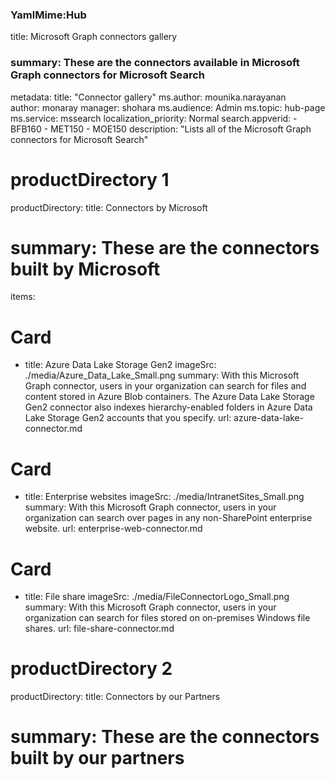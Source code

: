 ### YamlMime:Hub
title: Microsoft Graph connectors gallery
### summary: These are the connectors available in Microsoft Graph connectors for Microsoft Search

metadata:
  title: "Connector gallery"
  ms.author: mounika.narayanan  
  author: monaray
  manager: shohara
  ms.audience: Admin
  ms.topic: hub-page
  ms.service: mssearch
  localization_priority: Normal
  search.appverid:
    - BFB160
    - MET150
    - MOE150
  description: "Lists all of the Microsoft Graph connectors for Microsoft Search"

# productDirectory 1
productDirectory:
  title: Connectors by Microsoft
# summary: These are the connectors built by Microsoft
  items:
  # Card                        
  - title: Azure Data Lake Storage Gen2
    imageSrc: ./media/Azure_Data_Lake_Small.png
    summary: With this Microsoft Graph connector, users in your organization can search for files and content stored in Azure Blob containers. The Azure Data Lake Storage Gen2 connector also indexes hierarchy-enabled folders in Azure Data Lake Storage Gen2 accounts that you specify.
    url: azure-data-lake-connector.md
  
  # Card
  - title: Enterprise websites
    imageSrc: ./media/IntranetSites_Small.png
    summary: With this Microsoft Graph connector, users in your organization can search over pages in any non-SharePoint enterprise website.
    url: enterprise-web-connector.md

  # Card
  - title: File share
    imageSrc: ./media/FileConnectorLogo_Small.png
    summary: With this Microsoft Graph connector, users in your organization can search for files stored on on-premises Windows file shares.
    url: file-share-connector.md

# productDirectory 2
productDirectory:
    title: Connectors by our Partners
# summary: These are the connectors built by our partners